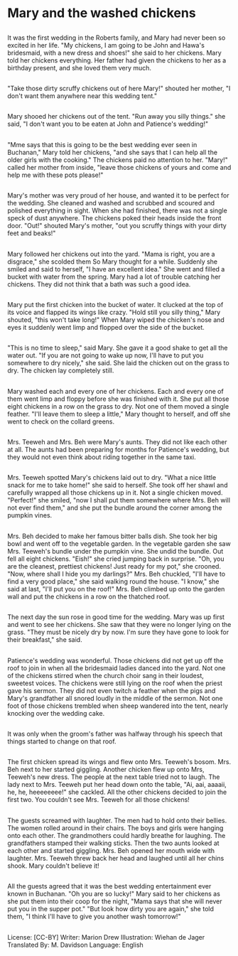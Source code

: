 # Mary and the washed chickens

##
It was the first wedding in the
Roberts family, and Mary had never
been so excited in her life.
"My chickens, I am going to be John
and Hawa's bridesmaid, with a new
dress and shoes!" she said to her
chickens.
Mary told her chickens everything.
Her father had given the chickens
to her as a birthday present, and
she loved them very much.

##
"Take those dirty scruffy chickens
out of here Mary!" shouted her
mother, "I don't want them
anywhere near this wedding tent."

##
Mary shooed her chickens out of the
tent.
"Run away you silly things." she
said, "I don't want you to be eaten
at John and Patience's wedding!"

##
"Mme says that this is going to be the best wedding
ever seen in Buchanan," Mary told her chickens, "and
she says that I can help all the older girls with the
cooking."
The chickens paid no attention to her.
"Mary!" called her mother from inside, "leave those
chickens of yours and come and help me with these
pots please!"

##
Mary's mother was very proud of her house, and wanted it to be
perfect for the wedding. She cleaned and washed and scrubbed
and scoured and polished everything in sight. When she had
finished, there was not a single speck of dust anywhere.
The chickens poked their heads inside the front door. "Out!"
shouted Mary's mother, "out you scruffy things with your dirty feet
and beaks!"

##
Mary followed her chickens out into the yard.
"Mama is right, you are a disgrace," she scolded
them
So Mary thought for a while. Suddenly she smiled
and said to herself, "I have an excellent idea."
She went and filled a bucket with water from the
spring.
Mary had a lot of trouble catching her chickens. They
did not think that a bath was such a good idea.

##
Mary put the first chicken into the
bucket of water.
It clucked at the top of its voice and
flapped its wings like crazy.
"Hold still you silly thing," Mary
shouted, "this won't take long!"
When Mary wiped the chicken's
nose and eyes it suddenly went
limp and
flopped over the side of the bucket.

##
"This is no time to sleep," said Mary.
She gave it a good shake to get all
the water out.
"If you are not going to wake up
now, I'll have to put you somewhere
to dry nicely," she said. She laid the
chicken out on the grass to dry.
The chicken lay completely still.

##
Mary washed each and every one of her chickens.
Each and every one of them went limp and floppy
before she was finished with it.
She put all those eight chickens in a row on the grass
to dry.
Not one of them moved a single feather.
"I'll leave them to sleep a little," Mary thought to
herself, and off she went to check on the collard
greens.

##
Mrs. Teeweh and Mrs. Beh were
Mary's aunts. They did not like each
other at all.
The aunts had been preparing for
months for Patience's wedding, but
they would not even think about
riding together in the same taxi.

##
Mrs. Teeweh spotted Mary's chickens laid out to dry.
"What a nice little snack for me to take home!" she
said to herself.
She took off her shawl and carefully wrapped all
those chickens up in it.
Not a single chicken moved.
"Perfect!" she smiled, "now I shall put them
somewhere where Mrs. Beh will not ever find them,"
and she put the bundle around the corner among the
pumpkin vines.

##
Mrs. Beh decided to make her famous bitter balls dish. She took
her big bowl and went off to the vegetable garden.
In the vegetable garden she saw Mrs. Teeweh's bundle under the
pumpkin vine. She undid the bundle.
Out fell all eight chickens. "Eish!" she cried jumping back in
surprise.
"Oh, you are the cleanest, prettiest chickens! Just ready for my
pot," she crooned.
"Now, where shall I hide you my darlings?" Mrs. Beh chuckled, "I'll
have to find a very good place," she said walking round the house.
"I know," she said at last, "I'll put you on the roof!"
Mrs. Beh climbed up onto the garden wall and put the chickens in
a row on the thatched roof.

##
The next day the sun rose in good time for the wedding. Mary was
up first and went to see her chickens.
She saw that they were no longer lying on the grass.
"They must be nicely dry by now. I'm sure they have gone to look
for their breakfast," she said.

##
Patience's wedding was wonderful.
Those chickens did not get up off the roof to join in
when all the bridesmaid ladies danced into the yard.
Not one of the chickens stirred when the church choir
sang in their loudest, sweetest voices.
The chickens were still lying on the roof when the
priest gave his sermon.
They did not even twitch a feather when the pigs and
Mary's grandfather all snored loudly in the middle of
the sermon.
Not one foot of those chickens trembled when sheep
wandered into the tent, nearly knocking over the
wedding cake.

##
It was only when the groom's father
was halfway through his speech
that things started to change on
that roof.

##
The first chicken spread its wings and flew onto Mrs. Teeweh's
bosom. Mrs. Beh next to her started giggling.
Another chicken flew up onto Mrs, Teeweh's new dress. The people
at the next table tried not to laugh.
The lady next to Mrs. Teeweh put her head down onto the table,
"Ai, aai, aaaaii, he, he, heeeeeeee!" she cackled.
All the other chickens decided to join the first two. You couldn't see
Mrs. Teeweh for all those chickens!

##
The guests screamed with laughter.
The men had to hold onto their bellies.
The women rolled around in their chairs.
The boys and girls were hanging onto each other.
The grandmothers could hardly breathe for laughing.
The grandfathers stamped their walking sticks.
Then the two aunts looked at each other and started giggling. Mrs.
Beh opened her mouth wide with laughter. Mrs. Teeweh threw back
her head and laughed until all her chins shook.
Mary couldn't believe it!

##
All the guests agreed that it was the best wedding entertainment
ever known in Buchanan.
"Oh you are so lucky!" Mary said to her chickens as she put them
into their coop for the night, "Mama says that she will never put
you in the supper pot."
"But look how dirty you are again," she told them, "I think I'll have
to give you another wash tomorrow!"

##
License: [CC-BY]
Writer: Marion Drew
Illustration: Wiehan de Jager
Translated By: M. Davidson
Language: English
